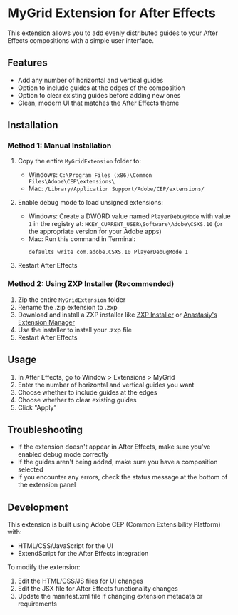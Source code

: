 # MyGrid Extension for After Effects

This extension allows you to add evenly distributed guides to your After Effects compositions with a simple user interface.

## Features

- Add any number of horizontal and vertical guides
- Option to include guides at the edges of the composition
- Option to clear existing guides before adding new ones
- Clean, modern UI that matches the After Effects theme

## Installation

### Method 1: Manual Installation

1. Copy the entire `MyGridExtension` folder to:
   - Windows: `C:\Program Files (x86)\Common Files\Adobe\CEP\extensions\`
   - Mac: `/Library/Application Support/Adobe/CEP/extensions/`

2. Enable debug mode to load unsigned extensions:
   - Windows: Create a DWORD value named `PlayerDebugMode` with value `1` in the registry at:
     `HKEY_CURRENT_USER\Software\Adobe\CSXS.10` (or the appropriate version for your Adobe apps)
   - Mac: Run this command in Terminal:
     ```
     defaults write com.adobe.CSXS.10 PlayerDebugMode 1
     ```

3. Restart After Effects

### Method 2: Using ZXP Installer (Recommended)

1. Zip the entire `MyGridExtension` folder
2. Rename the .zip extension to .zxp
3. Download and install a ZXP installer like [ZXP Installer](https://aescripts.com/learn/zxp-installer/) or [Anastasiy's Extension Manager](https://install.anastasiy.com/)
4. Use the installer to install your .zxp file
5. Restart After Effects

## Usage

1. In After Effects, go to Window > Extensions > MyGrid
2. Enter the number of horizontal and vertical guides you want
3. Choose whether to include guides at the edges
4. Choose whether to clear existing guides
5. Click "Apply"

## Troubleshooting

- If the extension doesn't appear in After Effects, make sure you've enabled debug mode correctly
- If the guides aren't being added, make sure you have a composition selected
- If you encounter any errors, check the status message at the bottom of the extension panel

## Development

This extension is built using Adobe CEP (Common Extensibility Platform) with:
- HTML/CSS/JavaScript for the UI
- ExtendScript for the After Effects integration

To modify the extension:
1. Edit the HTML/CSS/JS files for UI changes
2. Edit the JSX file for After Effects functionality changes
3. Update the manifest.xml file if changing extension metadata or requirements
